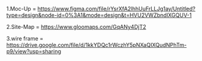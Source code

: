 1.Moc-Up = https://www.figma.com/file/rYsrXfA2lhhUuFrLLJg1ay/Untitled?type=design&node-id=0%3A1&mode=design&t=HVU2VWZbndlXGQUV-1

2.Site-Map = https://www.gloomaps.com/GqANy4DjT2

3.wire frame = https://drive.google.com/file/d/1kkYDQc1rWczhY5pNXaQIXQudNPhTm-p9/view?usp=sharing
